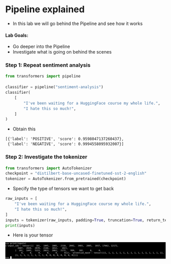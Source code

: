 # Pipeline explained

* In this lab we will go behind the Pipeline and see how it works

#### Lab Goals:

* Go deeper into the Pipeline
* Investigate what is going on behind the scenes


### Step 1: Repeat sentiment analysis

```python
from transformers import pipeline

classifier = pipeline("sentiment-analysis")
classifier(
    [
        "I've been waiting for a HuggingFace course my whole life.",
        "I hate this so much!",
    ]
)
```

* Obtain this

```text
[{'label': 'POSITIVE', 'score': 0.9598047137260437},
 {'label': 'NEGATIVE', 'score': 0.9994558095932007}]
```

### Step 2: Investigate the tokenizer

```python
from transformers import AutoTokenizer
checkpoint = "distilbert-base-uncased-finetuned-sst-2-english"
tokenizer = AutoTokenizer.from_pretrained(checkpoint)
```

* Specify the type of tensors we want to get back

```python
raw_inputs = [
    "I've been waiting for a HuggingFace course my whole life.",
    "I hate this so much!",
]
inputs = tokenizer(raw_inputs, padding=True, truncation=True, return_tensors="pt")
print(inputs)
```



* Here is your tensor


![](../images/03-tensor.png)




